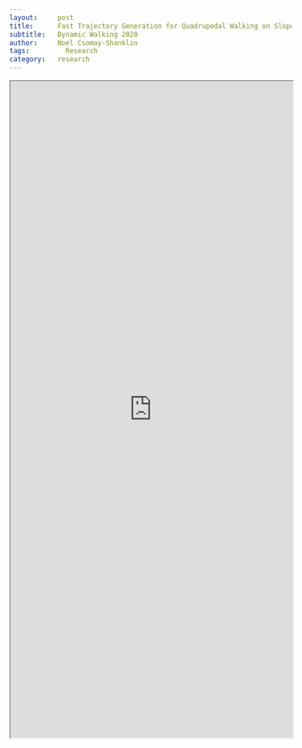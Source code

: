 ```yaml
---
layout:     post
title:      Fast Trajectory Generation for Quadrupedal Walking on Slopes
subtitle:   Dynamic Walking 2020
author:     Noel Csomay-Shanklin
tags: 		  Research
category:   research
---
```

<!-- Start Writing Below in Markdown -->
<iframe width="100%" height="1170" src="https://noelc-s.github.io/website/img/DynamicWalking2020Final.pdf">
